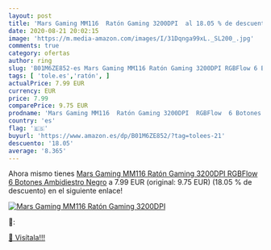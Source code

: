 ```yaml
---
layout: post
title: 'Mars Gaming MM116  Ratón Gaming 3200DPI  al 18.05 % de descuento'
date: 2020-08-21 20:02:15
image: 'https://m.media-amazon.com/images/I/31Dqnga99xL._SL200_.jpg'
comments: true
category: ofertas
author: ring
slug: 'B01M6ZE852-es Mars Gaming MM116 Ratón Gaming 3200DPI RGBFlow 6 Botones...'
tags: [ 'tole.es','ratón', ]
actualPrice: 7.99 EUR
currency: EUR
price: 7.99
comparePrice: 9.75 EUR
prodname: 'Mars Gaming MM116  Ratón Gaming 3200DPI  RGBFlow  6 Botones  Ambidiestro  Negro'
country: 'es'
flag: '🇪🇸'
buyurl: 'https://www.amazon.es/dp/B01M6ZE852/?tag=tolees-21'
descuento: '18.05'
average: '8.365'
---
```


Ahora mismo tienes [Mars Gaming MM116  Ratón Gaming 3200DPI  RGBFlow  6 Botones  Ambidiestro  Negro](https://www.amazon.es/dp/B01M6ZE852/?tag=tolees-21) a 7.99 EUR (original: 9.75 EUR) (18.05 %  de descuento) en el siguiente enlace!

[![Mars Gaming MM116  Ratón Gaming 3200DPI ](https://m.media-amazon.com/images/I/31Dqnga99xL._SL200_.jpg)](https://www.amazon.es/dp/B01M6ZE852/?tag=tolees-21)

🔎:


[🛒 Visítala!!!](https://www.amazon.es/dp/B01M6ZE852/?tag=tolees-21)
